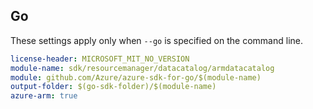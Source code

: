 ## Go

These settings apply only when `--go` is specified on the command line.

``` yaml $(go) && $(track2)
license-header: MICROSOFT_MIT_NO_VERSION
module-name: sdk/resourcemanager/datacatalog/armdatacatalog
module: github.com/Azure/azure-sdk-for-go/$(module-name)
output-folder: $(go-sdk-folder)/$(module-name)
azure-arm: true
```
